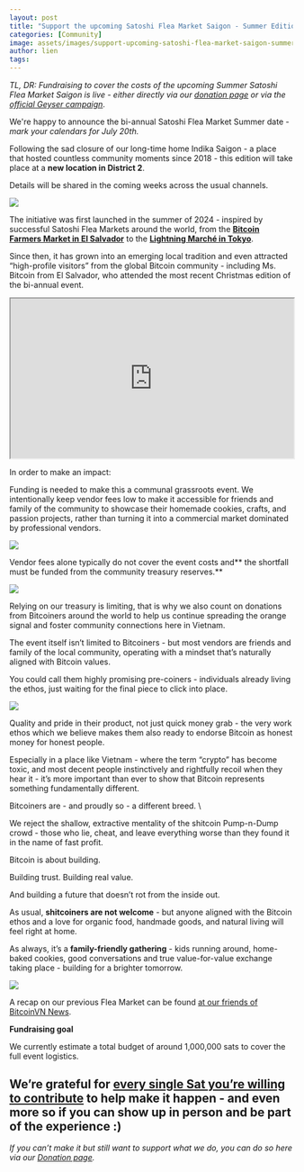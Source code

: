 ```yaml
---
layout: post
title: "Support the upcoming Satoshi Flea Market Saigon - Summer Edition 2025"
categories: [Community]
image: assets/images/support-upcoming-satoshi-flea-market-saigon-summer-2025-1.webp
author: lien
tags:
---
```


_TL, DR: Fundraising to cover the costs of the upcoming Summer Satoshi Flea Market Saigon is live - either directly via our [donation page](https://bitcoinsaigon.org/donate-satoshis) or via the [official Geyser campaign](https://geyser.fund/project/satoshifleamarketsaigonsummer2025/prelaunch?hero=bitcoinsaigon1)_.


We're happy to announce the bi-annual Satoshi Flea Market Summer date - *mark your calendars for July 20th.*

Following the sad closure of our long-time home Indika Saigon - a place that hosted countless community moments since 2018 - this edition will take place at a **new location in District 2**.

Details will be shared in the coming weeks across the usual channels.

![](/assets/images/support-upcoming-satoshi-flea-market-saigon-summer-2025-2.webp)

The initiative was first launched in the summer of 2024 - inspired by successful Satoshi Flea Markets around the world, from the **[Bitcoin Farmers Market in El Salvador](https://linktr.ee/bitcoinfarmersmarket)** to the **[Lightning Marché in Tokyo](https://bitcoin-zukan.com/en/practical/lightning-marche/)**.

Since then, it has grown into an emerging local tradition and even attracted “high-profile visitors” from the global Bitcoin community - including Ms. Bitcoin from El Salvador, who attended the most recent Christmas edition of the bi-annual event.

<iframe id="odysee-iframe" style="width:100%; aspect-ratio:16 / 9;" src="https://odysee.com/%24/embed/%40BitcoinSaigon%3Aa%2Fbitcoin-saigon-flea-market-christmas-2024%3Ab?r=82GcFT5UdLxGrDmieSnyaYGXmkjtgv5Q" allowfullscreen></iframe>

In order to make an impact:

Funding is needed to make this a communal grassroots event. We intentionally keep vendor fees low to make it accessible for friends and family of the community to showcase their homemade cookies, crafts, and passion projects, rather than turning it into a commercial market dominated by professional vendors.

![](/assets/images/support-upcoming-satoshi-flea-market-saigon-summer-2025-3.webp)

Vendor fees alone typically do not cover the event costs and** the shortfall must be funded from the community treasury reserves.**

![](/assets/images/support-upcoming-satoshi-flea-market-saigon-summer-2025-4.webp)

Relying on our treasury is limiting, that is why we also count on donations from Bitcoiners around the world to help us continue spreading the orange signal and foster community connections here in Vietnam.

The event itself isn’t limited to Bitcoiners - but most vendors are friends and family of the local community, operating with a mindset that’s naturally aligned with Bitcoin values.

You could call them highly promising pre-coiners - individuals already living the ethos, just waiting for the final piece to click into place.

![](/assets/images/support-upcoming-satoshi-flea-market-saigon-summer-2025-5.webp)

Quality and pride in their product, not just quick money grab - the very work ethos which we believe makes them also ready to endorse Bitcoin as honest money for honest people.

Especially in a place like Vietnam - where the term “crypto” has become toxic, and most decent people instinctively and rightfully recoil when they hear it - it’s more important than ever to show that Bitcoin represents something fundamentally different.

Bitcoiners are - and proudly so - a different breed. \

We reject the shallow, extractive mentality of the shitcoin Pump-n-Dump crowd - those who lie, cheat, and leave everything worse than they found it in the name of fast profit.

Bitcoin is about building.

Building trust. Building real value.

And building a future that doesn’t rot from the inside out.

As usual, **shitcoiners are not welcome** - but anyone aligned with the Bitcoin ethos and a love for organic food, handmade goods, and natural living will feel right at home.

As always, it’s a **family-friendly gathering** - kids running around, home-baked cookies, good conversations and true value-for-value exchange taking place - building for a brighter tomorrow.

![](/assets/images/support-upcoming-satoshi-flea-market-saigon-summer-2025-6.webp)

A recap on our previous Flea Market can be found [at our friends of BitcoinVN News](https://bitcoinvn.io/news/satoshi-christmas-flea-market-saigon-2024-recap/).

**Fundraising goal**

We currently estimate a total budget of around 1,000,000 sats to cover the full event logistics.

## We’re grateful for [every single Sat you’re willing to contribute](https://bitcoinsaigon.org/donate-satoshis) to help make it happen - and even more so if you can show up in person and be part of the experience :)

_If you can’t make it but still want to support what we do, you can do so here via our [Donation page](https://bitcoinsaigon.org/donate-satoshis)._
